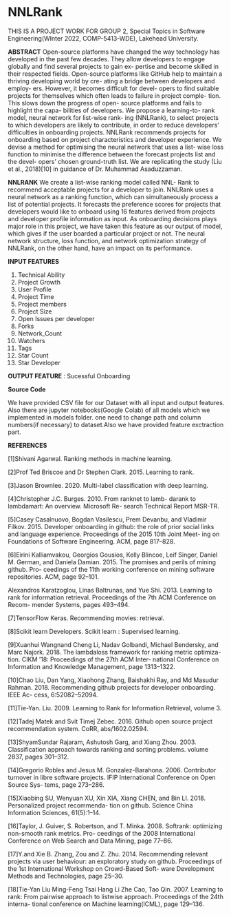 # NNLRank
THIS IS A PROJECT WORK FOR GROUP 2, Special Topics in Software Engineering(WInter 2022, COMP-5413-WDE), Lakehead University. 

**ABSTRACT**
Open-source platforms have changed the way technology has developed in the past few decades. They allow developers to engage globally and find several projects to gain ex- pertise and become skilled in their respected fields. Open-source platforms like GitHub help to maintain a thriving developing world by cre- ating a bridge between developers and employ- ers. However, it becomes difficult for devel- opers to find suitable projects for themselves which often leads to failure in project comple- tion. This slows down the progress of open- source platforms and fails to highlight the capa- bilities of developers. We propose a learning-to- rank model, neural network for list-wise rank- ing (NNLRank), to select projects to which developers are likely to contribute, in order to reduce developers’ difficulties in onboarding projects. NNLRank recommends projects for onboarding based on project characteristics and developer experience. We devise a method for optimising the neural network that uses a list- wise loss function to minimise the difference between the forecast projects list and the devel- opers’ chosen ground-truth list. We are replicating the study (Liu et al., 2018)[10] in guidance of Dr. Muhammad Asaduzzaman.

**NNLRANK**
We create a list-wise ranking model called NNL- Rank to recommend acceptable projects for a developer to join. NNLRank uses a neural network as a ranking function, which can simultaneously process a list of potential projects. It forecasts the preference scores for projects that developers would like to onboard using 16 features derived from projects and developer profile information as input. As onboarding decisions plays major role in this project, we have taken this feature as our output of model, which gives if the user boarded a particular project or not. The neural network structure, loss function, and network optimization strategy of NNLRank, on the other hand, have an impact on its performance.

**INPUT FEATURES**
1. Technical Ability 
2. Project Growth 
3. User Profile 
4. Project Time 
5. Project members 
6. Project Size 
7. Open Issues per developer 
8. Forks 
9. Network_Count 
10. Watchers 
11. Tags 
12. Star Count 
13. Star Developer 

**OUTPUT FEATURE** : 
Sucessful Onboarding

**Source Code**

We have provided CSV file for our Dataset with all input and output features. Also there are jupyter notebooks(Google Colab) of all models which we implemented in models folder. one need to change path and column numbers(if necessary) to dataset.Also we have provided feature exctraction part.


**REFERENCES**

[1]Shivani Agarwal. Ranking methods in machine learning.

[2]Prof Ted Briscoe and Dr Stephen Clark. 2015. Learning to rank.

[3]Jason Brownlee. 2020. Multi-label classification with deep learning.

[4]Christopher J.C. Burges. 2010. From ranknet to lamb- darank to lambdamart: An overview. Microsoft Re- search Technical Report MSR-TR.

[5]Casey Casalnuovo, Bogdan Vasilescu, Prem Devanbu, and Vladimir Filkov. 2015. Developer onboarding in github: the role of prior social links and language experience. Proceedings of the 2015 10th Joint Meet- ing on Foundations of Software Engineering. ACM, page 817–828.

[6]Eirini Kalliamvakou, Georgios Gousios, Kelly Blincoe, Leif Singer, Daniel M. German, and Daniela Damian. 2015. The promises and perils of mining github. Pro- ceedings of the 11th working conference on mining software repositories. ACM, page 92–101.

Alexandros Karatzoglou, Linas Baltrunas, and Yue Shi. 2013. Learning to rank for information retrieval. Proceedings of the 7th ACM Conference on Recom- mender Systems, pages 493–494.

[7]TensorFlow Keras. Recommending movies: retrieval.  

[8]Scikit learn Developers. Scikit learn : Supervised learning.

[9]Xuanhui Wangnand Cheng Li, Nadav Golbandi, Michael Bendersky, and Marc Najork. 2018. The lambdaloss framework for ranking metric optimiza- tion. CIKM ’18: Proceedings of the 27th ACM Inter- national Conference on Information and Knowledge Management, page 1313–1322.

[10]Chao Liu, Dan Yang, Xiaohong Zhang, Baishakhi Ray, and Md Masudur Rahman. 2018. Recommending github projects for developer onboarding. IEEE Ac- cess, 6:52082–52094.

[11]Tie-Yan. Liu. 2009. Learning to Rank for Information Retrieval, volume 3.

[12]Tadej Matek and Svit Timej Zebec. 2016. Github open source project recommendation system. CoRR, abs/1602.02594.

[13]ShyamSundar Rajaram, Ashutosh Garg, and Xiang Zhou. 2003. Classification approach towards ranking and sorting problems. volume 2837, pages 301–312.

[14]Gregorio Robles and Jesus M. Gonzalez-Barahona. 2006. Contributor turnover in libre software projects. IFIP International Conference on Open Source Sys- tems, page 273–286.

[15]Xiaobing SU, Wenyuan XU, Xin XIA, Xiang CHEN, and Bin LI. 2018. Personalized project recommenda- tion on github. Science China Information Sciences, 61(5):1–14.

[16]Taylor, J. Guiver, S. Robertson, and T. Minka. 2008. Softrank: optimizing non-smooth rank metrics. Pro- ceedings of the 2008 International Conference on Web Search and Data Mining, page 77–86.

[17]Y.and Xie B. Zhang, Zou and Z. Zhu. 2014. Recommending relevant projects via user behaviour: an exploratory study on github. Proceedings of the 1st International Workshop on Crowd-Based Soft- ware Development Methods and Technologies, page 25–30.

[18]Tie-Yan Liu Ming-Feng Tsai Hang Li Zhe Cao, Tao Qin. 2007. Learning to rank: From pairwise approach to listwise approach. Proceedings of the 24th interna- tional conference on Machine learning(ICML), page 129–136.
